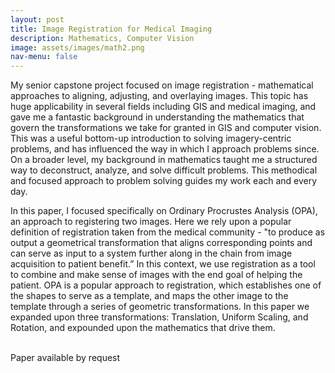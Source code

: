 ```yaml
---
layout: post
title: Image Registration for Medical Imaging  
description: Mathematics, Computer Vision 
image: assets/images/math2.png
nav-menu: false
---
```


My senior capstone project focused on image registration - mathematical approaches to aligning, adjusting, and overlaying images. This topic has huge applicability in several fields including GIS and medical imaging, and gave me a fantastic background in understanding the mathematics that govern the transformations we take for granted in GIS and computer vision. This was a useful bottom-up introduction to solving imagery-centric problems, and has influenced the way in which I approach problems since. On a broader level, my background in mathematics taught me a structured way to deconstruct, analyze, and solve difficult problems. This methodical and focused approach to problem solving guides my work each and every day. <br> 

In this paper, I focused specifically on Ordinary Procrustes Analysis (OPA), an approach to registering two images. Here we rely upon a popular definition of registration taken from the medical community - "to produce as output a geometrical transformation that aligns corresponding points and can serve as input to a system further along in the chain from image acquisition to patient benefit.” In this context, we use registration as a tool to combine and make sense of images with the end goal of helping the patient. OPA is a popular approach to registration, which establishes one of the shapes to serve as a template, and maps the other image to the template through a series of geometric transformations. In this paper we expanded upon three transformations:  Translation, Uniform Scaling, and Rotation, and expounded upon the mathematics that drive them.  

<br> Paper available by request 


